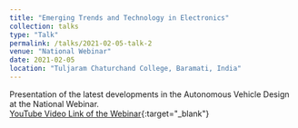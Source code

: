 ```yaml
---
title: "Emerging Trends and Technology in Electronics"
collection: talks
type: "Talk"
permalink: /talks/2021-02-05-talk-2
venue: "National Webinar"
date: 2021-02-05
location: "Tuljaram Chaturchand College, Baramati, India"
---
```


Presentation of the latest developments in the Autonomous Vehicle Design at the National Webinar.  
[YouTube Video Link of the Webinar](https://youtu.be/WdIVsY3uh5Y?t=4631){:target="_blank"}
